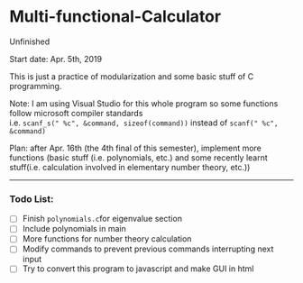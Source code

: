 # Multi-functional-Calculator
Unfinished

Start date: Apr. 5th, 2019

This is just a practice of modularization and some basic stuff of C programming.

Note: I am using Visual Studio for this whole program so some functions follow microsoft compiler standards  
i.e. `scanf_s(" %c", &command, sizeof(command))` instead of `scanf(" %c", &command)`

Plan: after Apr. 16th (the 4th final of this semester), implement more functions (basic stuff (i.e. polynomials, etc.) and some recently learnt stuff(i.e. calculation involved in elementary number theory, etc.))

---

### Todo List:
- [ ] Finish `polynomials.c`for eigenvalue section
- [ ] Include polynomials in main
- [ ] More functions for number theory calculation
- [ ] Modify commands to prevent previous commands interrupting next input
- [ ] Try to convert this program to javascript and make GUI in html
